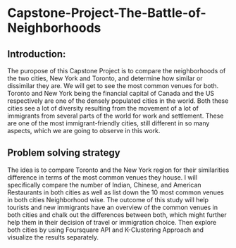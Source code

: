 # Capstone-Project-The-Battle-of-Neighborhoods

## Introduction:
  
  The puropose of this Capstone Project is to compare the neighborhoods of the two cities, New York and Toronto, and determine how similar or dissimilar they are. We will get to see the most common venues for both.
 Toronto and New York being the financial capital of Canada and the US respectively are one of the densely populated cities in the world. Both these cities see a lot of  diversity resulting from the movement of a lot of immigrants from several parts of the world for work and settlement. These are one of the most immigrant-friendly cities,  still different in so many aspects, which we are going to observe in this work.

##  Problem solving strategy
The idea is to compare Toronto and the New York region for their similarities difference in terms of the most common venues they house. I will specifically compare the number of Indian, Chinese, and American Restaurants in both cities as well as list down the 10 most common venues in both cities Neighborhood wise. The outcome of this study will help tourists and new immigrants have an overview of the common venues in both cities and chalk out the differences between both, which might further help them in their decision of travel or immigration choice. Then explore both cities by using Foursquare API and K-Clustering Approach and visualize the results separately.

